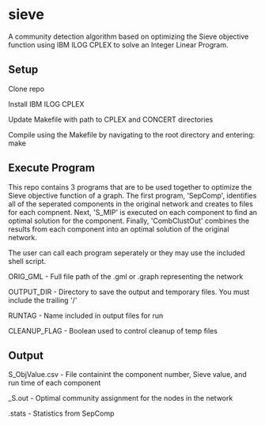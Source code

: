 # sieve
A community detection algorithm based on optimizing the Sieve objective function using IBM ILOG CPLEX to solve an Integer Linear Program.

## Setup
Clone repo

Install IBM ILOG CPLEX

Update Makefile with path to CPLEX and CONCERT directories

Compile using the Makefile by navigating to the root directory and entering: make

## Execute Program
This repo contains 3 programs that are to be used together to optimize the Sieve objective function of a graph. The first program, 'SepComp', identifies all of the seperated components in the original network and creates to files for each compnent. Next, 'S_MIP' is executed on each component to find an optimal solution for the component. Finally, 'CombClustOut' combines the results from each component into an optimal solution of the original network.

The user can call each program seperately or they may use the included shell script.

ORIG_GML - Full file path of the .gml or .graph representing the network

OUTPUT_DIR - Directory to save the output and temporary files. You must include the trailing '/'

RUNTAG - Name included in output files for run

CLEANUP_FLAG - Boolean used to control cleanup of temp files

## Output
S_ObjValue.csv - File containint the component number, Sieve value, and run time of each component

<RUNTAG>_S.out - Optimal community assignment for the nodes in the network

<RUNTAG>.stats - Statistics from SepComp